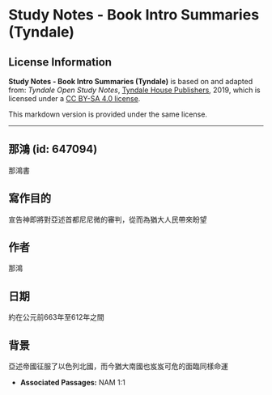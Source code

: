 # Study Notes - Book Intro Summaries (Tyndale)

## License Information

**Study Notes - Book Intro Summaries (Tyndale)** is based on and adapted from: _Tyndale Open Study Notes_, [Tyndale House Publishers](https://tyndaleopenresources.com/), 2019, which is licensed under a [CC BY-SA 4.0 license](https://creativecommons.org/licenses/by-sa/4.0/legalcode.en).

This markdown version is provided under the same license.



--------------------------------

## 那鴻 (id: 647094)

那鴻書

寫作目的
----

宣告神即將對亞述首都尼尼微的審判，從而為猶大人民帶來盼望

作者
--

那鴻

日期
--

約在公元前663年至612年之間

背景
--

亞述帝國征服了以色列北國，而今猶大南國也岌岌可危的面臨同樣命運

* **Associated Passages:** NAM 1:1

